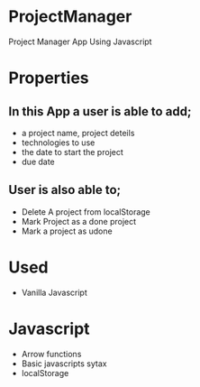 # ProjectManager
Project Manager App Using Javascript
# Properties
 ## In this App a user is able to add;
- a project name, project deteils
- technologies to use
- the date to start the project  
- due date
## User is also able to;
- Delete A project from localStorage
- Mark Project as a done project
- Mark a project as udone
# Used
- Vanilla Javascript
# Javascript
- Arrow functions
- Basic javascripts sytax 
- localStorage
